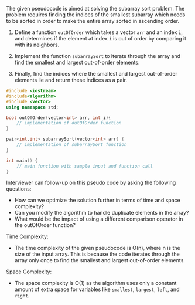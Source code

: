 The given pseudocode is aimed at solving the subarray sort problem. The problem requires finding the indices of the smallest subarray which needs to be sorted in order to make the entire array sorted in ascending order.

1. Define a function `outOfOrder` which takes a vector `arr` and an index `i`, and determines if the element at index `i` is out of order by comparing it with its neighbors.

2. Implement the function `subarraySort` to iterate through the array and find the smallest and largest out-of-order elements.

3. Finally, find the indices where the smallest and largest out-of-order elements lie and return these indices as a pair.

```cpp
#include <iostream>
#include<algorithm>
#include <vector>
using namespace std;

bool outOfOrder(vector<int> arr, int i){
    // implementation of outOfOrder function
}

pair<int,int> subarraySort(vector<int> arr) {
    // implementation of subarraySort function
}

int main() {
    // main function with sample input and function call
}
```

Interviewer can follow-up on this pseudo code by asking the following questions:
- How can we optimize the solution further in terms of time and space complexity?
- Can you modify the algorithm to handle duplicate elements in the array?
- What would be the impact of using a different comparison operator in the outOfOrder function?

Time Complexity: 
- The time complexity of the given pseudocode is O(n), where n is the size of the input array. This is because the code iterates through the array only once to find the smallest and largest out-of-order elements.

Space Complexity:
- The space complexity is O(1) as the algorithm uses only a constant amount of extra space for variables like `smallest`, `largest`, `left`, and `right`.

